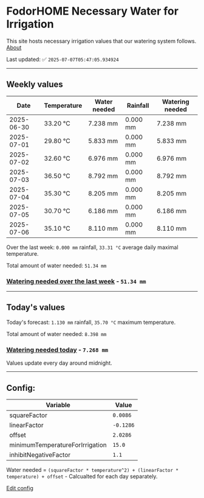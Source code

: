 # FodorHOME Necessary Water for Irrigation

This site hosts necessary irrigation values that our watering system follows. [About](https://github.com/redyau/irrigation)

Last updated: ✅ `2025-07-07T05:47:05.934924`

---

## Weekly values

| Date | Temperature | Water needed | Rainfall | Watering needed |
|-----|-----|-----|-----|-----|
| 2025-06-30 | 33.20 °C | 7.238 mm | 0.000 mm | 7.238 mm |
| 2025-07-01 | 29.80 °C | 5.833 mm | 0.000 mm | 5.833 mm |
| 2025-07-02 | 32.60 °C | 6.976 mm | 0.000 mm | 6.976 mm |
| 2025-07-03 | 36.50 °C | 8.792 mm | 0.000 mm | 8.792 mm |
| 2025-07-04 | 35.30 °C | 8.205 mm | 0.000 mm | 8.205 mm |
| 2025-07-05 | 30.70 °C | 6.186 mm | 0.000 mm | 6.186 mm |
| 2025-07-06 | 35.10 °C | 8.110 mm | 0.000 mm | 8.110 mm |


Over the last week: `0.000 mm` rainfall, `33.31 °C` average daily maximal temperature.

Total amount of water needed: `51.34 mm`

### [Watering needed over the last week](lastweek.txt) - `51.34 mm`

---

## Today's values

Today's forecast: `1.130 mm` rainfall, `35.70 °C` maximum temperature.

Total amount of water needed: `8.398 mm`

### [Watering needed today](today.txt) - `7.268 mm`

Values update every day around midnight.

---

## Config:

| Variable | Value |
|-----|-----|
| squareFactor | `0.0086` |
| linearFactor | `-0.1286` |
| offset | `2.0286` |
| minimumTemperatureForIrrigation | `15.0` |
| inhibitNegativeFactor | `1.1` |

Water needed = `(squareFactor * temperature^2) + (linearFactor * temperature) + offset` - Calcualted for each day separately.

[Edit config](https://github.com/RedyAu/irrigation/edit/main/config.json)
